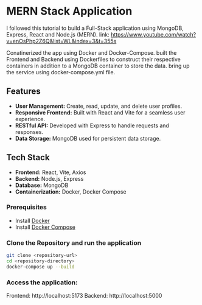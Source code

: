 # MERN Stack Application
I followed this tutorial to build a Full-Stack application using MongoDB, Express, React and Node.js (MERN).
link: https://www.youtube.com/watch?v=enOsPhp2Z6Q&list=WL&index=3&t=355s

Conatinerized the app using Docker and Docker-Compose.
built the Frontend and Backend using Dockerfiles to construct their respective containers in addition to a MongoDB container to store the data.
bring up the service using docker-compose.yml file.

## Features
- **User Management:** Create, read, update, and delete user profiles.
- **Responsive Frontend:** Built with React and Vite for a seamless user experience.
- **RESTful API:** Developed with Express to handle requests and responses.
- **Data Storage:** MongoDB used for persistent data storage.

## Tech Stack
- **Frontend:** React, Vite, Axios
- **Backend:** Node.js, Express
- **Database:** MongoDB
- **Containerization:** Docker, Docker Compose

### Prerequisites
- Install [Docker](https://docs.docker.com/get-docker/)
- Install [Docker Compose](https://docs.docker.com/compose/install/)

### Clone the Repository and run the application
```bash
git clone <repository-url>
cd <repository-directory>
docker-compose up --build
```
### Access the application:
Frontend: http://localhost:5173
Backend: http://localhost:5000
